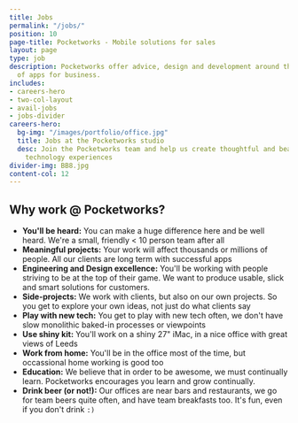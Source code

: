 ```yaml
---
title: Jobs
permalink: "/jobs/"
position: 10
page-title: Pocketworks - Mobile solutions for sales
layout: page
type: job
description: Pocketworks offer advice, design and development around the implementation
  of apps for business.
includes:
- careers-hero
- two-col-layout
- avail-jobs
- jobs-divider
careers-hero:
  bg-img: "/images/portfolio/office.jpg"
  title: Jobs at the Pocketworks studio
  desc: Join the Pocketworks team and help us create thoughtful and beautifully engineered
    technology experiences
divider-img: BB8.jpg
content-col: 12
---
```


## Why work @ Pocketworks?

- **You'll be heard:** You can make a huge difference here and be well heard. We're a small, friendly &lt; 10 person team after all
- **Meaningful projects:** Your work will affect thousands or millions of people. All our clients are long term with successful apps
- **Engineering and Design excellence:** You'll be working with people striving to be at the top of their game. We want to produce usable, slick and smart solutions for customers.
- **Side-projects:** We work with clients, but also on our own projects. So you get to explore your own ideas, not just do what clients say
- **Play with new tech:** You get to play with new tech often, we don't have slow monolithic baked-in processes or viewpoints
- **Use shiny kit:** You'll work on a shiny 27" iMac, in a nice office with great views of Leeds
- **Work from home:** You'll be in the office most of the time, but occassional home working is good too
- **Education:** We believe that in order to be awesome, we must continually learn. Pocketworks encourages you learn and grow continually.
- **Drink beer (or not!):** Our offices are near bars and restaurants, we go for team beers quite often, and have team breakfasts too. It's fun, even if you don't drink `:)`
